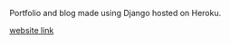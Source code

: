 Portfolio and blog made using Django hosted on Heroku.

[website link](https://arnie09.herokuapp.com)
